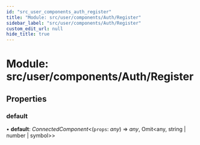 ```yaml
---
id: "src_user_components_auth_register"
title: "Module: src/user/components/Auth/Register"
sidebar_label: "src/user/components/Auth/Register"
custom_edit_url: null
hide_title: true
---
```


# Module: src/user/components/Auth/Register

## Properties

### default

• **default**: *ConnectedComponent*<(`props`: *any*) => *any*, Omit<any, string \| number \| symbol\>\>
